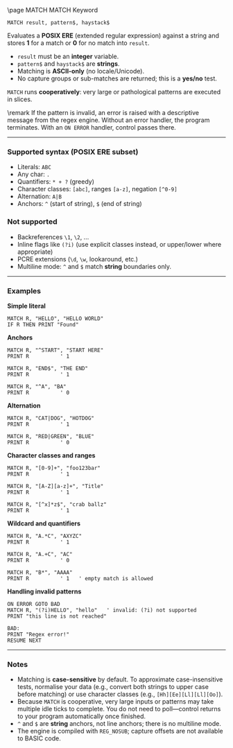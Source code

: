 \page MATCH MATCH Keyword

```basic
MATCH result, pattern$, haystack$
```

Evaluates a **POSIX ERE** (extended regular expression) against a string and stores **1** for a match or **0** for no match into `result`.

* `result` must be an **integer** variable.
* `pattern$` and `haystack$` are **strings**.
* Matching is **ASCII-only** (no locale/Unicode).
* No capture groups or sub-matches are returned; this is a **yes/no** test.

`MATCH` runs **cooperatively**: very large or pathological patterns are executed in slices.

\remark If the pattern is invalid, an error is raised with a descriptive message from the regex engine. Without an error handler, the program terminates. With an `ON ERROR` handler, control passes there.

---

### Supported syntax (POSIX ERE subset)

* Literals: `ABC`
* Any char: `.`
* Quantifiers: `* + ?` (greedy)
* Character classes: `[abc]`, ranges `[a-z]`, negation `[^0-9]`
* Alternation: `A|B`
* Anchors: `^` (start of string), `$` (end of string)

### Not supported

* Backreferences `\1`, `\2`, …
* Inline flags like `(?i)` (use explicit classes instead, or upper/lower where appropriate)
* PCRE extensions (`\d`, `\w`, lookaround, etc.)
* Multiline mode: `^` and `$` match **string** boundaries only.

---

### Examples

**Simple literal**

```basic
MATCH R, "HELLO", "HELLO WORLD"
IF R THEN PRINT "Found"
```

**Anchors**

```basic
MATCH R, "^START", "START HERE"
PRINT R          ' 1

MATCH R, "END$", "THE END"
PRINT R          ' 1

MATCH R, "^A", "BA"
PRINT R          ' 0
```

**Alternation**

```basic
MATCH R, "CAT|DOG", "HOTDOG"
PRINT R          ' 1

MATCH R, "RED|GREEN", "BLUE"
PRINT R          ' 0
```

**Character classes and ranges**

```basic
MATCH R, "[0-9]+", "foo123bar"
PRINT R          ' 1

MATCH R, "[A-Z][a-z]+", "Title"
PRINT R          ' 1

MATCH R, "[^x]*z$", "crab ballz"
PRINT R          ' 1
```

**Wildcard and quantifiers**

```basic
MATCH R, "A.*C", "AXYZC"
PRINT R          ' 1

MATCH R, "A.+C", "AC"
PRINT R          ' 0

MATCH R, "B*", "AAAA"
PRINT R          ' 1   ' empty match is allowed
```

**Handling invalid patterns**

```basic
ON ERROR GOTO BAD
MATCH R, "(?i)HELLO", "hello"   ' invalid: (?i) not supported
PRINT "this line is not reached"

BAD:
PRINT "Regex error!"
RESUME NEXT
```

---

### Notes

* Matching is **case-sensitive** by default. To approximate case-insensitive tests, normalise your data (e.g., convert both strings to upper case before matching) or use character classes (e.g., `[Hh][Ee][Ll][Ll][Oo]`).
* Because `MATCH` is cooperative, very large inputs or patterns may take multiple idle ticks to complete. You do not need to poll—control returns to your program automatically once finished.
* `^` and `$` are **string** anchors, not line anchors; there is no multiline mode.
* The engine is compiled with `REG_NOSUB`; capture offsets are not available to BASIC code.
